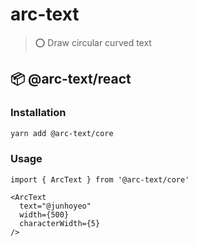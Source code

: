 # arc-text
> ⭕ Draw circular curved text

## 📦 @arc-text/react

### Installation

```bash
yarn add @arc-text/core
```

### Usage

```tsx
import { ArcText } from '@arc-text/core'

<ArcText
  text="@junhoyeo"
  width={500}
  characterWidth={5}
/>
```
